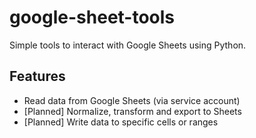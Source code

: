 # google-sheet-tools

Simple tools to interact with Google Sheets using Python.

## Features

- Read data from Google Sheets (via service account)
- [Planned] Normalize, transform and export to Sheets
- [Planned] Write data to specific cells or ranges